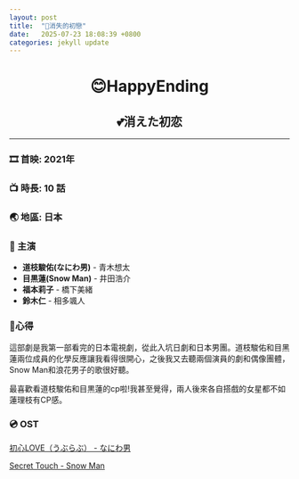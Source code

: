 ```yaml
---
layout: post
title:  "🌸消失的初戀"
date:   2025-07-23 18:08:39 +0800
categories: jekyll update
---
```


<h1 id="😊HappyEnding" style="text-align: center;"><strong>😊HappyEnding</strong></h1>

<h2 id="💕消えた初恋" style="text-align: center;"><strong>💕消えた初恋</strong></h2>

---
### 🎞️ 首映: 2021年
### 📺 時長: 10 話
### 🌏 地區: 日本
### 🌟 主演
- **道枝駿佑(なにわ男)** - 青木想太
- **目黒蓮(Snow Man)** - 井田浩介
- **福本莉子** - 橋下美緒
- **鈴木仁** - 相多颯人

### 🌸心得
這部劇是我第一部看完的日本電視劇，從此入坑日劇和日本男團。道枝駿佑和目黑蓮兩位成員的化學反應讓我看得很開心，之後我又去聽兩個演員的劇和偶像團體，Snow Man和浪花男子的歌很好聽。

最喜歡看道枝駿佑和目黒蓮的cp啦!我甚至覺得，兩人後來各自搭戲的女星都不如蓮理枝有CP感。
### 💿 OST
[初心LOVE（うぶらぶ） - なにわ男](https://youtu.be/qNrRnnG8glY?feature=shared)

[Secret Touch - Snow Man](https://youtu.be/0b1a2c4d9e8?feature=shared)
